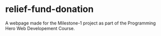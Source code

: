 # relief-fund-donation

A webpage made for the Milestone-1 project as part of the Programming Hero Web Developement Course.
